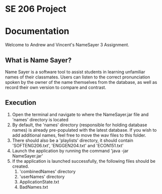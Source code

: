 # SE 206 Project

# Documentation

Welcome to Andrew and Vincent's NameSayer 3 Assignment.

## What is Name Sayer?

Name Sayer is a software tool to assist students in learning unfamiliar names of their classmates. Users can listen to the correct pronunciation spoken by the owner of the name themselves from the database, as well as record their own version to compare and contrast. 

## Execution
1. Open the terminal and navigate to where the NameSayer.jar file and 'names' directory is located
2. By default, the 'names' directory (responsible for holding database names) is already pre-populated with the latest database.
   If you wish to add additional names, feel free to move the wav files to this folder.
3. There should also be a 'playlists' directory, it should contain 'SOFTENG206.txt', 'ENGGEN204.txt' and 'ECON151.txt'
4. Launch the application by running the command 'java -jar NameSayer.jar'
5. If the application is launched successfully, the following files should be created. 
   1. 'combinedNames' directory
   2. 'userNames' directory
   3. ApplicationState.txt
   4. BadNames.txt
